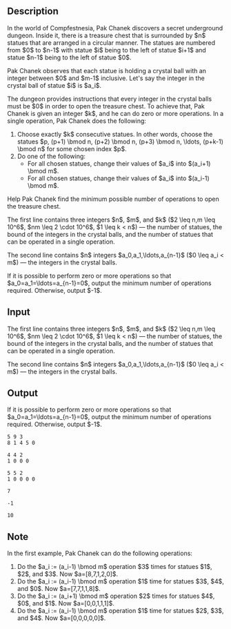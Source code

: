 ## Description

<div><p>In the world of Compfestnesia, Pak Chanek discovers a secret underground dungeon. Inside it, there is a treasure chest that is surrounded by $n$ statues that are arranged in a circular manner. The statues are numbered from $0$ to $n-1$ with statue $i$ being to the left of statue $i+1$ and statue $n-1$ being to the left of statue $0$.</p><p>Pak Chanek observes that each statue is holding a crystal ball with an integer between $0$ and $m-1$ inclusive. Let's say the integer in the crystal ball of statue $i$ is $a_i$.</p><p>The dungeon provides instructions that every integer in the crystal balls must be $0$ in order to open the treasure chest. To achieve that, Pak Chanek is given an integer $k$, and he can do zero or more operations. In a single operation, Pak Chanek does the following: </p><ol> <li> Choose exactly $k$ consecutive statues. In other words, choose the statues $p, (p+1) \bmod n, (p+2) \bmod n, (p+3) \bmod n, \ldots, (p+k-1) \bmod n$ for some chosen index $p$. </li><li> Do one of the following: <ul> <li> For all chosen statues, change their values of $a_i$ into $(a_i+1) \bmod m$. </li><li> For all chosen statues, change their values of $a_i$ into $(a_i-1) \bmod m$. </li></ul> </li></ol><p>Help Pak Chanek find the minimum possible number of operations to open the treasure chest.</p></div><div class="input-specification"><p>The first line contains three integers $n$, $m$, and $k$ ($2 \leq n,m \leq 10^6$, $nm \leq 2 \cdot 10^6$, $1 \leq k &lt; n$) — the number of statues, the bound of the integers in the crystal balls, and the number of statues that can be operated in a single operation.</p><p>The second line contains $n$ integers $a_0,a_1,\ldots,a_{n-1}$ ($0 \leq a_i &lt; m$) — the integers in the crystal balls.</p></div><div class="output-specification"><p>If it is possible to perform zero or more operations so that $a_0=a_1=\ldots=a_{n-1}=0$, output the minimum number of operations required. Otherwise, output $-1$.</p></div>

## Input

<p>The first line contains three integers $n$, $m$, and $k$ ($2 \leq n,m \leq 10^6$, $nm \leq 2 \cdot 10^6$, $1 \leq k &lt; n$) — the number of statues, the bound of the integers in the crystal balls, and the number of statues that can be operated in a single operation.</p><p>The second line contains $n$ integers $a_0,a_1,\ldots,a_{n-1}$ ($0 \leq a_i &lt; m$) — the integers in the crystal balls.</p>

## Output

<p>If it is possible to perform zero or more operations so that $a_0=a_1=\ldots=a_{n-1}=0$, output the minimum number of operations required. Otherwise, output $-1$.</p>





```input1
5 9 3
8 1 4 5 0
```




```input2
4 4 2
1 0 0 0
```




```input3
5 5 2
1 0 0 0 0
```




```output1
7
```




```output2
-1
```




```output3
10
```



## Note

<p>In the first example, Pak Chanek can do the following operations: </p><ol> <li> Do the $a_i := (a_i-1) \bmod m$ operation $3$ times for statues $1$, $2$, and $3$. Now $a=[8,7,1,2,0]$. </li><li> Do the $a_i := (a_i-1) \bmod m$ operation $1$ time for statues $3$, $4$, and $0$. Now $a=[7,7,1,1,8]$. </li><li> Do the $a_i := (a_i+1) \bmod m$ operation $2$ times for statues $4$, $0$, and $1$. Now $a=[0,0,1,1,1]$. </li><li> Do the $a_i := (a_i-1) \bmod m$ operation $1$ time for statues $2$, $3$, and $4$. Now $a=[0,0,0,0,0]$. </li></ol>
